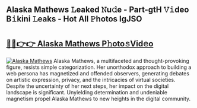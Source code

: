 ## Alaska Mathews 𝙻eaked 𝙽u𝚍e - Part-gtH 𝚅𝚒deo B𝚒kini 𝙻eaks - Hot All 𝙿hotos IgJSO

# <h2><a href="http://ld1rg6q.urlbe.top/?page=Alaska+Mathews">🔗🔗👉👉 Alaska Mathews P𝚑oto𝚜Vid𝚎o</a></h2>

[![Alaska Mathews](https://i.imgur.com/eBuTRDB.gif)](http://ld1rg6q.urlbe.top/?page=Alaska+Mathews)
Alaska Mathews, a multifaceted and thought-provoking figure, resists simple categorization. Her unorthodox approach to building a web persona has magnetized and offended observers, generating debates on artistic expression, privacy, and the intricacies of virtual societies. Despite the uncertainty of her next steps, her impact on the digital landscape is significant. Unyielding determination and undeniable magnetism propel Alaska Mathews to new heights in the digital community.
